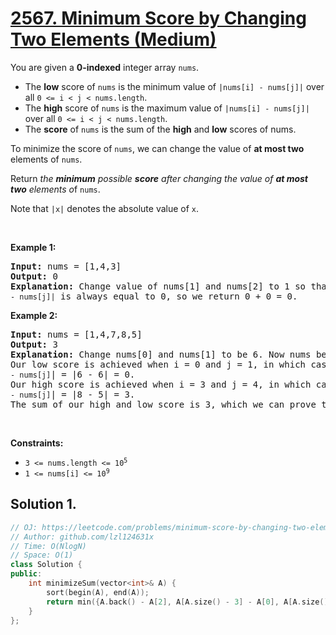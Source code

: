 # [2567. Minimum Score by Changing Two Elements (Medium)](https://leetcode.com/problems/minimum-score-by-changing-two-elements)

<p>You are given a <strong>0-indexed</strong> integer array <code>nums</code>.</p>
<ul>
	<li>The <strong>low</strong> score of <code><font face="monospace">nums</font></code> is the minimum value of <code>|nums[i]&nbsp;- nums[j]|</code> over all <code>0 &lt;= i &lt; j &lt; nums.length</code>.</li>
	<li>The <strong>high</strong> score of&nbsp;<code><font face="monospace">nums</font></code> is the maximum value of <code>|nums[i]&nbsp;- nums[j]|</code> over all <code>0 &lt;= i &lt; j &lt; nums.length</code>.</li>
	<li>The <strong>score</strong> of <code>nums</code> is the sum of the <strong>high</strong> and <strong>low</strong> scores of nums.</li>
</ul>
<p>To minimize the score of <code>nums</code>, we can change the value of <strong>at most two</strong> elements of <code>nums</code>.</p>
<p>Return <em>the <strong>minimum</strong> possible <strong>score</strong> after changing&nbsp;the value of <strong>at most two</strong> elements o</em>f <code>nums</code>.</p>
<p>Note that <code>|x|</code> denotes the absolute value of <code>x</code>.</p>
<p>&nbsp;</p>
<p><strong class="example">Example 1:</strong></p>
<pre><strong>Input:</strong> nums = [1,4,3]
<strong>Output:</strong> 0
<strong>Explanation:</strong> Change value of nums[1] and nums[2] to 1 so that nums becomes [1,1,1]. Now, the value of <code>|nums[i] - nums[j]|</code> is always equal to 0, so we return 0 + 0 = 0.
</pre>
<p><strong class="example">Example 2:</strong></p>
<pre><strong>Input:</strong> nums = [1,4,7,8,5]
<strong>Output:</strong> 3
<strong>Explanation:</strong> Change nums[0] and nums[1] to be 6. Now nums becomes [6,6,7,8,5].
Our low score is achieved when i = 0 and j = 1, in which case |<code>nums[i] - nums[j]</code>| = |6 - 6| = 0.
Our high score is achieved when i = 3 and j = 4, in which case |<code>nums[i] - nums[j]</code>| = |8 - 5| = 3.
The sum of our high and low score is 3, which we can prove to be minimal.
</pre>
<p>&nbsp;</p>
<p><strong>Constraints:</strong></p>
<ul>
	<li><code>3 &lt;= nums.length &lt;= 10<sup>5</sup></code></li>
	<li><code>1 &lt;= nums[i] &lt;= 10<sup>9</sup></code></li>
</ul>

## Solution 1.

```cpp
// OJ: https://leetcode.com/problems/minimum-score-by-changing-two-elements
// Author: github.com/lzl124631x
// Time: O(NlogN)
// Space: O(1)
class Solution {
public:
    int minimizeSum(vector<int>& A) {
        sort(begin(A), end(A));
        return min({A.back() - A[2], A[A.size() - 3] - A[0], A[A.size() - 2] - A[1]});
    }
};
```